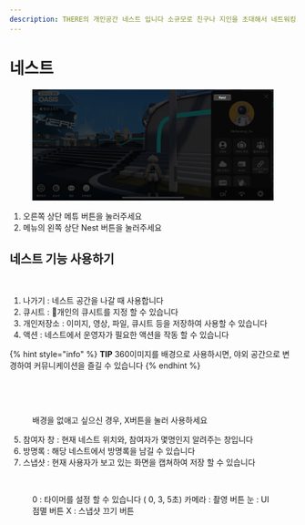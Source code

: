 ```yaml
---
description: THERE의 개인공간 네스트 입니다 소규모로 친구나 지인을 초대해서 네트워킹 해보세요
---
```


# 네스트

<figure><img src="../.gitbook/assets/IMG_1194.png" alt=""><figcaption></figcaption></figure>

1. 오른쪽 상단 메튜 버튼을 눌러주세요
2. 메뉴의 왼쪽 상단 Nest 버튼을 눌러주세요

## 네스트 기능 사용하기

<figure><img src="../.gitbook/assets/스크린샷-2023-11-10-오후-5.15.55.png" alt=""><figcaption></figcaption></figure>

1. 나가기 : 네스트 공간을 나갈 때 사용합니다
2. 큐시트 : 개인의 큐시트를 지정 할 수 있습니다&#x20;
3. 개인저장소 : 이미지, 영상, 파일, 큐시트 등을 저장하여 사용할 수 있습니다&#x20;
4. 액션 : 네스트에서 운영자가 필요한 액션을 작동 할 수 있습니다&#x20;

{% hint style="info" %}
**TIP** 360이미지를 배경으로 사용하시면, 야외 공간으로 변경하여 커뮤니케이션을 즐길 수 있습니다
{% endhint %}

<figure><img src="../.gitbook/assets/스크린샷 2023-11-10 오후 6.07.08.png" alt=""><figcaption></figcaption></figure>

<figure><img src="../.gitbook/assets/스크린샷-2023-11-10-오후-6.10.50.png" alt=""><figcaption><p>배경을 없애고 싶으신 경우, X버튼을 눌러 사용하세요</p></figcaption></figure>

5. 참여자 창 : 현재 네스트 위치와, 참여자가 몇명인지 알려주는 창입니다&#x20;
6. 방명록 : 해당 네스트에서 방명록을 남길 수 있습니다&#x20;
7. 스냅샷 : 현재 사용자가 보고 있는 화면을 캡쳐하여 저장 할 수 있습니다&#x20;

<figure><img src="../.gitbook/assets/스크린샷-2023-11-10-오후-6.15.27 (1) (1).png" alt=""><figcaption><p>0 : 타이머를 설정 할 수 있습니다 ( 0, 3, 5초)        카메라 : 촬영 버튼         눈 : UI 점멸 버튼         X : 스냅샷 끄기 버튼</p></figcaption></figure>

&#x20;


